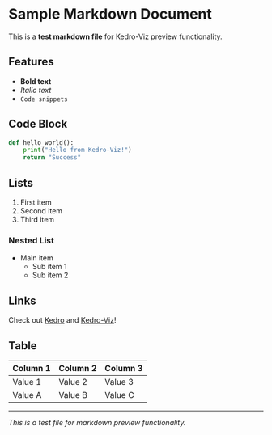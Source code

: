 # Sample Markdown Document

This is a **test markdown file** for Kedro-Viz preview functionality.

## Features

- **Bold text**
- *Italic text*
- `Code snippets`

## Code Block

```python
def hello_world():
    print("Hello from Kedro-Viz!")
    return "Success"
```

## Lists

1. First item
2. Second item
3. Third item

### Nested List
- Main item
  - Sub item 1
  - Sub item 2

## Links

Check out [Kedro](https://kedro.org) and [Kedro-Viz](https://github.com/kedro-org/kedro-viz)!

## Table

| Column 1 | Column 2 | Column 3 |
|----------|----------|----------|
| Value 1  | Value 2  | Value 3  |
| Value A  | Value B  | Value C  |

---

*This is a test file for markdown preview functionality.*
